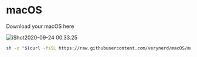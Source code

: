 # macOS
Download your macOS here

![iShot2020-09-24 00.33.25](https://i.imgur.com/YnZFDib.jpg)

```bash
sh -c "$(curl -fsSL https://raw.githubusercontent.com/verynerd/macOS/master/dlOS.sh)"
```

